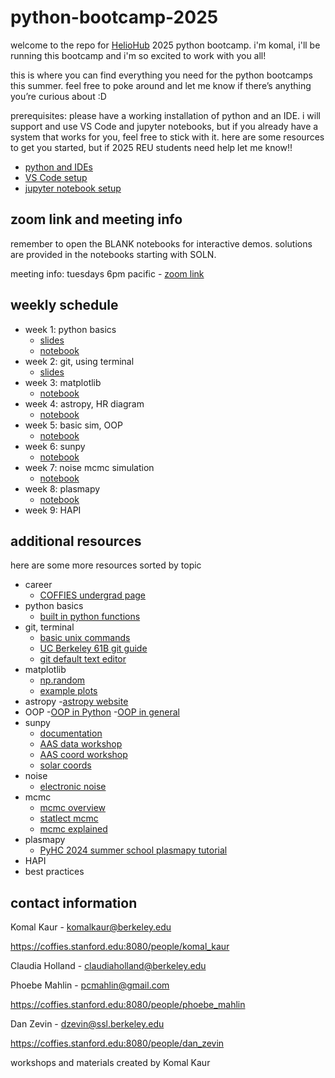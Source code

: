# python-bootcamp-2025
welcome to the repo for [HelioHub](https://discord.gg/xeqTGJzqZ) 2025 python bootcamp. i'm komal, i'll be running this bootcamp and i'm so excited to work with you all!

this is where you can find everything you need for the python bootcamps this summer. feel free to poke around and let me know if there’s anything you’re curious about :D

prerequisites: please have a working installation of python and an IDE. i will support and use VS Code and jupyter notebooks, but if you already have a system that works for you, feel free to stick with it. here are some resources to get you started, but if 2025 REU students need help let me know!!
- [python and IDEs](https://realpython.com/python-ides-code-editors-guide/)
- [VS Code setup](https://code.visualstudio.com/docs/setup/setup-overview)
- [jupyter notebook setup](https://www.dataquest.io/blog/jupyter-notebook-tutorial/)

## zoom link and meeting info
remember to open the BLANK notebooks for interactive demos. solutions are provided in the notebooks starting with SOLN.

meeting info: tuesdays 6pm pacific - [zoom link](https://berkeley.zoom.us/j/92467539403)

## weekly schedule
- week 1: python basics
    - [slides](https://github.com/KomalKaur0/python-bootcamp-2025/blob/main/week1/python%20basics.pdf)
    - [notebook](https://github.com/KomalKaur0/python-bootcamp-2025/blob/main/week1/BLANK%20conditionals%20and%20loops%20copy.ipynb)
- week 2: git, using terminal
    - [slides](https://github.com/KomalKaur0/python-bootcamp-2025/blob/main/week2/git-terminal-lec.pdf) 
- week 3: matplotlib
    - [notebook](https://github.com/KomalKaur0/python-bootcamp-2025/blob/main/week3/BLANK-matplotlib-tutorial%20copy.ipynb)
- week 4: astropy, HR diagram
    - [notebook](https://github.com/KomalKaur0/python-bootcamp-2025/blob/main/week4/BLANK-astropy%20copy.ipynb)
- week 5: basic sim, OOP
    - [notebook](https://github.com/KomalKaur0/python-bootcamp-2025/blob/main/week5/BLANK-oop-tutorial.ipynb)
- week 6: sunpy
    - [notebook](https://github.com/KomalKaur0/python-bootcamp-2025/blob/main/week6/BLANK-sunpy-tutorial%20copy.ipynb)
- week 7: noise mcmc simulation
    - [notebook](https://github.com/KomalKaur0/python-bootcamp-2025/blob/main/week7/BLANK-noise-mcmc.ipynb)
- week 8: plasmapy
    - [notebook](https://github.com/KomalKaur0/python-bootcamp-2025/blob/main/week8/BLANK-plasmapy-tutorial.ipynb)
- week 9: HAPI

## additional resources
here are some more resources sorted by topic

- career
    - [COFFIES undergrad page](https://coffies.stanford.edu:8080/teams/reu)
- python basics
    - [built in python functions](https://docs.python.org/3/library/functions.html)
- git, terminal
    - [basic unix commands](https://mally.stanford.edu/~sr/computing/basic-unix.html)
    - [UC Berkeley 61B git guide](https://fa24.datastructur.es/resources/guides/git/)
    - [git default text editor](https://git-scm.com/book/en/v2/Appendix-C%3A-Git-Commands-Setup-and-Config)
- matplotlib
    - [np.random](https://www.w3schools.com/python/numpy/numpy_random.asp)
    - [example plots](https://matplotlib.org/stable/gallery/index.html)
- astropy
    -[astropy website](https://www.astropy.org)
- OOP
    -[OOP in Python](https://www.geeksforgeeks.org/python-oops-concepts/)
    -[OOP in general](https://www.geeksforgeeks.org/introduction-of-object-oriented-programming/)
- sunpy
    - [documentation](https://docs.sunpy.org/en/stable/reference/index.html)
    - [AAS data workshop](https://github.com/sunpy/aas-2021-workshop/blob/main/01-Search-and-Download-Solar-Data.ipynb)
    - [AAS coord workshop](https://github.com/sunpy/aas-2021-workshop/blob/main/04-Fabulous-and-Powerful-SunPy-Coordinates.ipynb)
    - [solar coords](https://en.wikipedia.org/wiki/Solar_coordinate_systems)
- noise
    - [electronic noise](https://www.youtube.com/watch?v=IfZnlOFfJyg)
- mcmc
    - [mcmc overview](https://pmc.ncbi.nlm.nih.gov/articles/PMC5862921/)
    - [statlect mcmc](https://www.statlect.com/fundamentals-of-statistics/Markov-Chain-Monte-Carlo)
    - [mcmc explained](https://towardsdatascience.com/monte-carlo-markov-chain-mcmc-explained-94e3a6c8de11/)
- plasmapy
    - [PyHC 2024 summer school plasmapy tutorial](https://github.com/heliophysicsPy/summer-school-24/blob/main/plasmapy-tutorial/plasmapy-tutorial-completed.ipynb)
- HAPI
- best practices

## contact information
Komal Kaur - komalkaur@berkeley.edu

https://coffies.stanford.edu:8080/people/komal_kaur

Claudia Holland - claudiaholland@berkeley.edu

Phoebe Mahlin - pcmahlin@gmail.com

https://coffies.stanford.edu:8080/people/phoebe_mahlin

Dan Zevin - dzevin@ssl.berkeley.edu

https://coffies.stanford.edu:8080/people/dan_zevin

workshops and materials created by Komal Kaur
